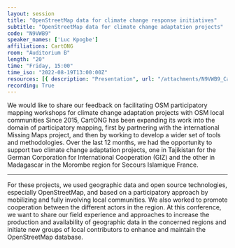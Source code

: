 ```yaml
---
layout: session
title: "OpenStreetMap data for climate change response initiatives"
subtitle: "OpenStreetMap data for climate change adaptation projects"
code: "N9VWB9"
speaker_names: ['Luc Kpogbe']
affiliations: CartONG
room: "Auditorium B"
length: "20"
time: "Friday, 15:00"
time_iso: "2022-08-19T13:00:00Z"
resources: [{ description: "Presentation", url: "/attachments/N9VWB9_CartONG_SIF_OSMdata_for_climate_change_response_Q7PT0AI.pdf" }]
recording: True
---
```


We would like to share our feedback on facilitating OSM participatory mapping workshops for climate change adaptation projects with OSM local communities 
Since 2015, CartONG has been expanding its work into the domain of participatory mapping, first by partnering with the international Missing Maps project, and then by working to develop a wider set of tools and methodologies. 
Over the last 12 months, we had the opportunity to support two climate change adaptation projects, one in Tajikistan for the German Corporation for International Cooperation (GIZ) and the other in Madagascar in the Morombe region for Secours Islamique France.

<hr>

For these projects, we used geographic data and open source technologies, especially OpenStreetMap, and based on a participatory approach by mobilizing and fully involving local communities. We also worked to promote cooperation between the different actors in the region. 
At this conference, we want to share our field experience and approaches to increase the production and availability of geographic data in the concerned regions and initiate new groups of local contributors to enhance and maintain the OpenStreetMap database.

